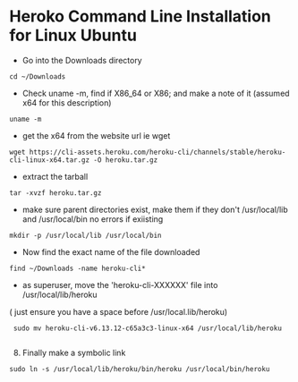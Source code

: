 # Heroko Command Line Installation for Linux Ubuntu

* Go into the Downloads directory

```
cd ~/Downloads
```

* Check uname -m, find if X86_64 or X86; and make a note of it (assumed x64 for this description) 
```
uname -m
```

* get the x64 from the website url ie wget

```
wget https://cli-assets.heroku.com/heroku-cli/channels/stable/heroku-cli-linux-x64.tar.gz -O heroku.tar.gz
```

* extract the tarball
```
tar -xvzf heroku.tar.gz
```

* make sure parent directories exist, make them if they don't /usr/local/lib and /usr/local/bin no errors if exiisting

```
mkdir -p /usr/local/lib /usr/local/bin
```

* Now find the exact name of the file downloaded

```
find ~/Downloads -name heroku-cli*
```

* as superuser, move the 'heroku-cli-XXXXXX' file into /usr/local/lib/heroku

( just ensure you have a space before /usr/local.lib/heroku)
 
```
 sudo mv heroku-cli-v6.13.12-c65a3c3-linux-x64 /usr/local/lib/heroku
 
```

8) Finally make a symbolic link

```
sudo ln -s /usr/local/lib/heroku/bin/heroku /usr/local/bin/heroku
```

